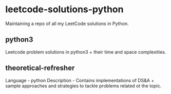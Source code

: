 # leetcode-solutions-python
Maintaining a repo of all my LeetCode solutions in Python.

## python3
Leetcode problem solutions in python3 + their time and space complexities.

## theoretical-refresher
Language - python
Description - Contains implementations of DS&A + sample approaches and strategies to tackle problems related ot the topic.
